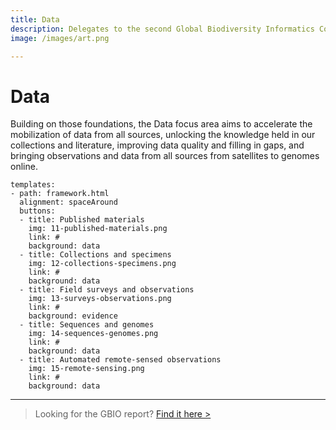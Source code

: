 ```yaml
---
title: Data
description: Delegates to the second Global Biodiversity Informatics Conference (GBIC2) called for a global alliance for biodiversity knowledge to align efforts to deliver current, accurate and comprehensive data, information and knowledge on the world's biodiversity. 
image: /images/art.png

---
```

Data
===================

Building on those foundations, the Data focus area aims to accelerate the mobilization of data from all sources, unlocking the knowledge held in our collections and literature, improving data quality and filling in gaps, and bringing observations and data from all sources from satellites to genomes online. 

<!---
styled custom component
you can have one or more buttons.
alignmenment options: left, center, spaceAround
title: what text should go below the icon
icon options are the ones provided in the icons folder. As of 3 feb 2019 those are: 
link: where to link to
background options: understanding, evidence, data, culture
-->
```styledYaml
templates:
- path: framework.html
  alignment: spaceAround
  buttons:
  - title: Published materials
    img: 11-published-materials.png
    link: #
    background: data
  - title: Collections and specimens
    img: 12-collections-specimens.png
    link: #
    background: data
  - title: Field surveys and observations
    img: 13-surveys-observations.png
    link: #
    background: evidence
  - title: Sequences and genomes
    img: 14-sequences-genomes.png
    link: #
    background: data
  - title: Automated remote-sensed observations
    img: 15-remote-sensing.png
    link: #
    background: data
```

-----
> Looking for the GBIO report? [Find it here >](https://doi.org/10.15468/6jxa-yb44)